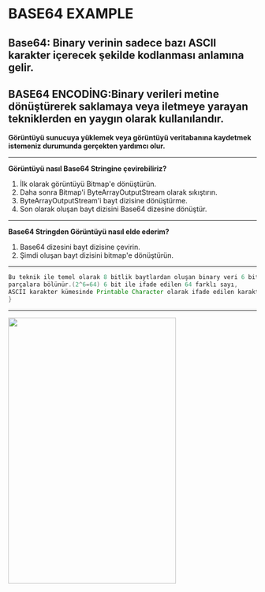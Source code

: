 # BASE64 EXAMPLE
## <strong> Base64: </strong> Binary verinin sadece bazı ASCII karakter içerecek şekilde kodlanması anlamına gelir.
## <strong>BASE64 ENCODİNG:</strong>Binary verileri metine dönüştürerek saklamaya veya iletmeye yarayan tekniklerden en yaygın olarak kullanılandır.
<strong>Görüntüyü sunucuya yüklemek veya görüntüyü veritabanına kaydetmek istemeniz durumunda gerçekten yardımcı olur.</strong>
<hr />
<strong>Görüntüyü nasıl Base64 Stringine çevirebiliriz?</strong>
<ol>
<li>İlk olarak görüntüyü Bitmap'e dönüştürün.</li>
<li>Daha sonra Bitmap'i ByteArrayOutputStream olarak sıkıştırın.</li>
<li>ByteArrayOutputStream'i bayt dizisine dönüştürme.</li>
<li>Son olarak oluşan bayt dizisini Base64 dizesine dönüştür.</li>
</ol>
<hr />
<strong>Base64 Stringden Görüntüyü nasıl elde ederim?</strong>
<ol>
<li>Base64 dizesini bayt dizisine çevirin.</li>
<li>Şimdi oluşan bayt dizisini bitmap'e dönüştürün.</li>
</ol>
<hr />

```java
Bu teknik ile temel olarak 8 bitlik baytlardan oluşan binary veri 6 bitlik
parçalara bölünür.(2^6=64) 6 bit ile ifade edilen 64 farklı sayı,
ASCII karakter kümesinde Printable Character olarak ifade edilen karakterlerle eşleştirilmiştir.
}
```

<hr />

<img src="https://user-images.githubusercontent.com/76810449/112138549-b0cc9780-8be2-11eb-9f87-591a0531030b.gif" width="340" height="540" />



